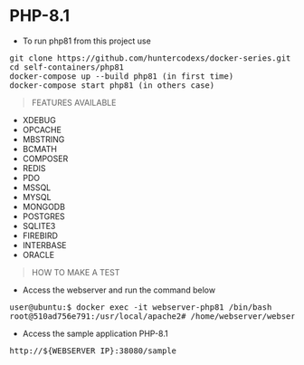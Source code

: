 # PHP-8.1

- To run php81 from this project use

<pre>
git clone https://github.com/huntercodexs/docker-series.git .
cd self-containers/php81
docker-compose up --build php81 (in first time)
docker-compose start php81 (in others case)
</pre>

> FEATURES AVAILABLE

- XDEBUG
- OPCACHE
- MBSTRING
- BCMATH
- COMPOSER
- REDIS
- PDO
- MSSQL
- MYSQL
- MONGODB
- POSTGRES
- SQLITE3
- FIREBIRD
- INTERBASE
- ORACLE

> HOW TO MAKE A TEST

- Access the webserver and run the command below

<pre>
user@ubuntu:$ docker exec -it webserver-php81 /bin/bash
root@510ad756e791:/usr/local/apache2# /home/webserver/webserver.sh restart
</pre>

- Access the sample application PHP-8.1

<pre>
http://${WEBSERVER_IP}:38080/sample
</pre>
